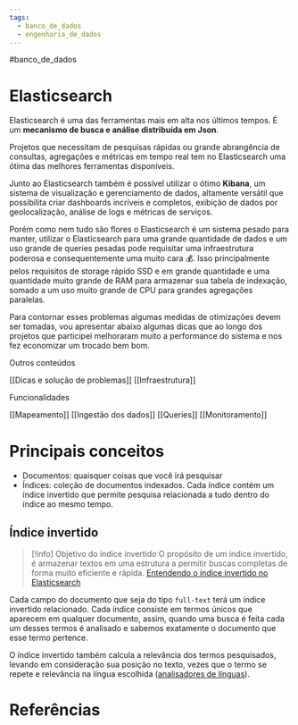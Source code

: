 ```yaml
---
tags:
  - banco_de_dados
  - engenharia_de_dados
---
```

#banco_de_dados 

# Elasticsearch

Elasticsearch é uma das ferramentas mais em alta nos últimos tempos. É um **mecanismo de busca e análise distribuída em Json**. 

Projetos que necessitam de pesquisas rápidas ou grande abrangência de consultas, agregações e métricas em tempo real tem no Elasticsearch uma ótima das melhores ferramentas disponíveis.

Junto ao Elasticsearch também é possível utilizar o ótimo **Kibana**, um sistema de visualização e gerenciamento de dados, altamente versátil que possibilita criar dashboards incríveis e completos, exibição de dados por geolocalização, análise de logs e métricas de serviços.

Porém como nem tudo são flores o Elasticsearch é um sistema pesado para manter, utilizar o Elasticsearch para uma grande quantidade de dados e um uso grande de queries pesadas pode requisitar uma infraestrutura poderosa e consequentemente uma muito cara 💰. Isso principalmente pelos requisitos de storage rápido SSD e em grande quantidade e uma quantidade muito grande de RAM para armazenar sua tabela de indexação, somado a um uso muito grande de CPU para grandes agregações paralelas.

Para contornar esses problemas algumas medidas de otimizações devem ser tomadas, vou apresentar abaixo algumas dicas que ao longo dos projetos que participei melhoraram muito a performance do sistema e nos fez economizar um trocado bem bom.

Outros conteúdos

[[Dicas e solução de problemas]]
[[Infraestrutura]]

Funcionalidades

[[Mapeamento]]
[[Ingestão dos dados]]
[[Queries]]
[[Monitoramento]]

# Principais conceitos

- Documentos: quaisquer coisas que você irá pesquisar
- Índices: coleção de documentos indexados. Cada índice contém um índice invertido que permite pesquisa relacionada a tudo dentro do índice ao mesmo tempo.

## Índice invertido

> [!info] Objetivo do índice invertido
> O propósito de um índice invertido, é armazenar textos em uma estrutura a permitir buscas completas de forma muito eficiente e rápida.
> [Entendendo o índice invertido no Elasticsearch](https://codingexplained.com/coding/elasticsearch/understanding-the-inverted-index-in-elasticsearch)

Cada campo do documento que seja do tipo `full-text` terá um índice invertido relacionado. Cada índice consiste em termos únicos que aparecem em qualquer documento, assim, quando uma busca é feita cada um desses termos é analisado e sabemos exatamente o documento que esse termo pertence.

O índice invertido também calcula a relevância dos termos pesquisados, levando em consideração sua posição no texto, vezes que o termo se repete e relevância na língua escolhida ([analisadores de línguas](https://www.elastic.co/guide/en/elasticsearch/reference/current/analysis-lang-analyzer.html)).


# Referências

